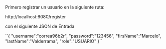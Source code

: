 Primero registrar un usuario en la siguiente ruta:

http://localhost:8080/register

con el siguiente JSON de Entrada

´´{
    "username":"correa96b2r",
    "password":"123456",
    "firsName":"Marcelo",
    "lastName":"Valderrama",
    "role":"USUARIO"
}´´

